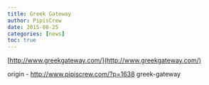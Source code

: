 ```yaml
---
title: Greek Gateway
author: PipisCrew
date: 2015-08-25
categories: [news]
toc: true
---
```


[http://www.greekgateway.com/](http://www.greekgateway.com/)

origin - http://www.pipiscrew.com/?p=1638 greek-gateway